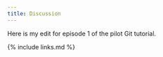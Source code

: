 ```yaml
---
title: Discussion
---
```

Here is my edit for episode 1 of the pilot Git tutorial.


{% include links.md %}
